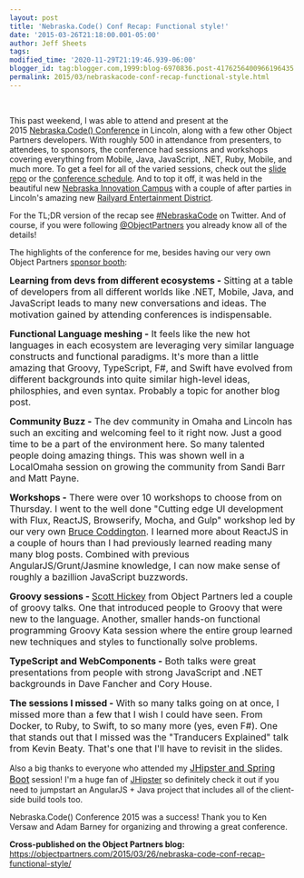 ```yaml
---
layout: post
title: 'Nebraska.Code() Conf Recap: Functional style!'
date: '2015-03-26T21:18:00.001-05:00'
author: Jeff Sheets
tags:
modified_time: '2020-11-29T21:19:46.939-06:00'
blogger_id: tag:blogger.com,1999:blog-6970836.post-4176256400966196435
permalink: 2015/03/nebraskacode-conf-recap-functional-style.html
---
```


<p>&nbsp;</p><p>This past weekend, I was able to
      attend and present at the 2015&nbsp;<a
      href="http://nebraskacode.com/">Nebraska.Code() Conference</a> in Lincoln, along with
      a few other Object Partners developers. With roughly 500 in attendance from presenters, to
      attendees, to sponsors, the conference had sessions and workshops covering everything from
      Mobile, Java, JavaScript, .NET, Ruby, Mobile, and much more. To get a feel for all of the
      varied sessions, check out the <a
      href="https://github.com/nebraskacode/2015-Slides-and-Demos">slide repo</a> or the
      <a href="http://nebraskacode.com/Schedule">conference schedule</a>. And to top it
      off, it was held in the beautiful new <a href="http://innovate.unl.edu/">Nebraska
      Innovation Campus</a> with a couple of after parties in Lincoln's amazing new <a
      href="http://www.canopyst.com/">Railyard Entertainment District</a>.</p>
      <p>For the TL;DR version of the recap see <a
      href="https://twitter.com/hashtag/NebraskaCode?src=hash">#NebraskaCode</a> on
      Twitter. And of course, if you were following <a
      href="https://twitter.com/objectpartners">@ObjectPartners</a> you already know all of
      the details!</p>
      <p>The highlights of the conference for me, besides having our very own Object Partners
      <a href="https://twitter.com/jillian7789/status/578972855976611840">sponsor
      booth</a>:</p>
      <p><strong style="font-size: 16px;">Learning from devs from different ecosystems
      -</strong><span style="font-size: 16px;"> Sitting at a table of developers from
      all different worlds like .NET, Mobile, Java, and JavaScript leads to many new conversations
      and ideas. The motivation gained by attending conferences is
      indispensable.</span></p>
      <p><strong style="font-size: 16px;">Functional Language meshing
      -</strong><span style="font-size: 16px;"> It feels like the new hot languages in
      each ecosystem are leveraging very similar language constructs and functional paradigms. It's
      more than a little amazing that Groovy, TypeScript, F#, and Swift have evolved from different
      backgrounds into quite similar high-level ideas, philosphies, and even syntax. Probably a
      topic for another blog post.</span></p>
      <p><strong style="font-size: 16px;">Community Buzz -</strong><span
      style="font-size: 16px;"> The dev community in Omaha and Lincoln has such an exciting and
      welcoming feel to it right now. Just a good time to be a part of the environment here. So many
      talented people doing amazing things. This was shown well in a LocalOmaha session on growing
      the community from Sandi Barr and Matt Payne.</span></p>
      <p><strong style="font-size: 16px;">Workshops -</strong><span
      style="font-size: 16px;"> There were over 10 workshops to choose from on Thursday. I went
      to the well done "Cutting edge UI development with Flux, ReactJS, Browserify, Mocha, and Gulp"
      workshop led by our very own </span><a href="https://twitter.com/BruceCoddington"
      style="font-size: 16px;">Bruce Coddington</a><span style="font-size: 16px;">. I
      learned more about ReactJS in a couple of hours than I had previously learned reading many
      many blog posts. Combined with previous AngularJS/Grunt/Jasmine knowledge, I can now make
      sense of roughly a bazillion JavaScript buzzwords.</span></p>
      <p><strong style="font-size: 16px;">Groovy sessions
      -&nbsp;</strong><a href="https://twitter.com/jshickey" style="font-size:
      16px;">Scott Hickey</a><span style="font-size: 16px;">&nbsp;from Object
      Partners led a couple of groovy talks. One that introduced people to Groovy that were new to
      the language. Another, smaller hands-on functional programming Groovy Kata session where the
      entire group learned new techniques and styles to functionally solve
      problems.</span></p>
      <p><strong style="font-size: 16px;">TypeScript and WebComponents
      -</strong><span style="font-size: 16px;"> Both talks were great presentations from
      people with strong JavaScript and .NET backgrounds in Dave Fancher and Cory
      House.</span></p>
      <p><strong style="font-size: 16px;">The sessions I missed -</strong><span
      style="font-size: 16px;"> With so many talks going on at once, I missed more than a few
      that I wish I could have seen. From Docker, to Ruby, to Swift, to so many more (yes, even F#).
      One that stands out that I missed was the "Tranducers Explained" talk from Kevin Beaty. That's
      one that I'll have to revisit in the slides.</span></p>
      <p>Also a big thanks to everyone who attended my&nbsp;<a
      href="http://jeffsheets.github.io/BuzzworthyJava2015/#/" style="font-size: 16px;">JHipster
      and Spring Boot</a>&nbsp;session! I'm a huge fan of <a
      href="https://jhipster.github.io/">JHipster</a>&nbsp;so definitely check it out
      if you need to jumpstart an AngularJS + Java project that includes all of the client-side
      build tools too.</p>
      <p>Nebraska.Code() Conference 2015 was a success!&nbsp;Thank you to Ken Versaw and
      Adam Barney for organizing and throwing a great
      conference.</p><p><b>Cross-published on the Object Partners blog:&nbsp;
      </b><a
      href="https://objectpartners.com/2015/03/26/nebraska-code-conf-recap-functional-style/">https://objectpartners.com/2015/03/26/nebraska-code-conf-recap-functional-style/</a><br
      /></p>